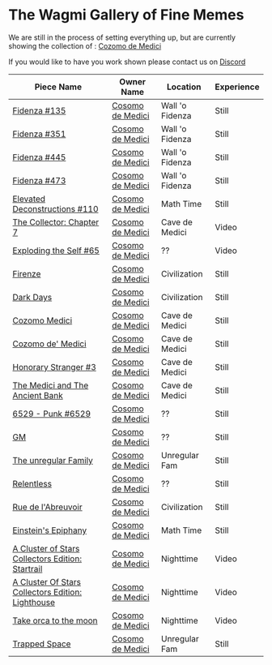 # The Wagmi Gallery of Fine Memes
We are still in the process of setting everything up, but are currently showing the collection of :
[Cozomo de Medici](https://opensea.io/Cozomo_de_Medici)

If you would like to have you work shown please contact us on [Discord](https://discord.gg/sagetowers)

Piece Name | Owner Name | Location | Experience 
------------ | ------------- | ------------ | ------------
[Fidenza #135](https://opensea.io/assets/0xa7d8d9ef8d8ce8992df33d8b8cf4aebabd5bd270/78000135) | [Cosomo de Medici](https://opensea.io/Cozomo_de_Medici) | Wall 'o Fidenza | Still 
[Fidenza #351](https://opensea.io/assets/0xa7d8d9ef8d8ce8992df33d8b8cf4aebabd5bd270/78000351) | [Cosomo de Medici](https://opensea.io/Cozomo_de_Medici) | Wall 'o Fidenza | Still 
[Fidenza #445](https://opensea.io/assets/0xa7d8d9ef8d8ce8992df33d8b8cf4aebabd5bd270/78000445) | [Cosomo de Medici](https://opensea.io/Cozomo_de_Medici) | Wall 'o Fidenza | Still  
[Fidenza #473](https://opensea.io/assets/0xa7d8d9ef8d8ce8992df33d8b8cf4aebabd5bd270/78000473) | [Cosomo de Medici](https://opensea.io/Cozomo_de_Medici) | Wall 'o Fidenza | Still 
[Elevated Deconstructions #110](https://opensea.io/assets/0xa7d8d9ef8d8ce8992df33d8b8cf4aebabd5bd270/7000110)|[Cosomo de Medici](https://opensea.io/Cozomo_de_Medici)|Math Time| Still 
[The Collector: Chapter 7](https://opensea.io/assets/0x495f947276749ce646f68ac8c248420045cb7b5e/47528499564916269558354577460055188011478914920306765323556974397474371272904)|[Cosomo de Medici](https://opensea.io/Cozomo_de_Medici)|Cave de Medici| Video 
[Exploding the Self #65](https://opensea.io/assets/0xd00de8ce9ea7a0e5573cc6bc6f97cb0c293cb16e/66)|[Cosomo de Medici](https://opensea.io/Cozomo_de_Medici)|??| Video
[Firenze](https://opensea.io/assets/0xb932a70a57673d89f4acffbe830e8ed7f75fb9e0/29937)|[Cosomo de Medici](https://opensea.io/Cozomo_de_Medici)|Civilization| Still
[Dark Days](https://opensea.io/assets/0xb932a70a57673d89f4acffbe830e8ed7f75fb9e0/29851)|[Cosomo de Medici](https://opensea.io/Cozomo_de_Medici)| Civilization | Still
[Cozomo Medici](https://opensea.io/assets/0x495f947276749ce646f68ac8c248420045cb7b5e/19116140665325793870163739852733330463692510290533540068013398293939186827265)|[Cosomo de Medici](https://opensea.io/Cozomo_de_Medici)|Cave de Medici| Still
[Cozomo de' Medici](https://opensea.io/assets/0x495f947276749ce646f68ac8c248420045cb7b5e/59231527218159714760813356512627545115014784440572818587310249288685102039041)|[Cosomo de Medici](https://opensea.io/Cozomo_de_Medici)|Cave de Medici| Still
[Honorary Stranger #3](https://opensea.io/assets/0x495f947276749ce646f68ac8c248420045cb7b5e/90144564011191553255551171483351008933440029025118662744023831775295530074113)|[Cosomo de Medici](https://opensea.io/Cozomo_de_Medici)|Cave de Medici| Still
[The Medici and The Ancient Bank](https://opensea.io/assets/0x495f947276749ce646f68ac8c248420045cb7b5e/68677707910953381755863341453709122700680732198534086312516508775459693002753)|[Cosomo de Medici](https://opensea.io/Cozomo_de_Medici)|Cave de Medici| Still
[6529 - Punk #6529](https://opensea.io/assets/0x495f947276749ce646f68ac8c248420045cb7b5e/29733663443119892956863829472308193133506214667996663076445758244953610256387)|[Cosomo de Medici](https://opensea.io/Cozomo_de_Medici)|??| Still
[GM](https://opensea.io/assets/0x495f947276749ce646f68ac8c248420045cb7b5e/58886616341831613954051611764398072675626217938435167984058192761781311504385)|[Cosomo de Medici](https://opensea.io/Cozomo_de_Medici)|??| Still
[The unregular Family](https://opensea.io/assets/0x495f947276749ce646f68ac8c248420045cb7b5e/90318042811269474215522702567859730678363548443141002636734733519894574268441)|[Cosomo de Medici](https://opensea.io/Cozomo_de_Medici)|Unregular Fam| Still
[Relentless](https://opensea.io/assets/0x495f947276749ce646f68ac8c248420045cb7b5e/74572162812041913039233282209222095787613643056047969956987779580807805403139)|[Cosomo de Medici](https://opensea.io/Cozomo_de_Medici)|??| Still
[Rue de l'Abreuvoir](https://opensea.io/assets/0xb932a70a57673d89f4acffbe830e8ed7f75fb9e0/29402)|[Cosomo de Medici](https://opensea.io/Cozomo_de_Medici)|Civilization| Still
[Einstein's Epiphany](https://opensea.io/assets/0x3b3ee1931dc30c1957379fac9aba94d1c48a5405/92606)|[Cosomo de Medici](https://opensea.io/Cozomo_de_Medici)|Math Time| Still
[A Cluster of Stars Collectors Edition: Startrail](https://opensea.io/assets/0x495f947276749ce646f68ac8c248420045cb7b5e/95446300460181141924044048336705952340145477267269856888504817516982975856641)|[Cosomo de Medici](https://opensea.io/Cozomo_de_Medici)|Nighttime| Video
[A Cluster Of Stars Collectors Edition: Lighthouse](https://opensea.io/assets/0x495f947276749ce646f68ac8c248420045cb7b5e/95446300460181141924044048336705952340145477267269856888504817512584929345540)|[Cosomo de Medici](https://opensea.io/Cozomo_de_Medici)|Nighttime| Video
[Take orca to the moon](https://opensea.io/assets/0x3b3ee1931dc30c1957379fac9aba94d1c48a5405/66035)|[Cosomo de Medici](https://opensea.io/Cozomo_de_Medici)|Nighttime| Video
[Trapped Space](https://opensea.io/assets/0x495f947276749ce646f68ac8c248420045cb7b5e/90318042811269474215522702567859730678363548443141002636734733527591155662855)|[Cosomo de Medici](https://opensea.io/Cozomo_de_Medici)|Unregular Fam| Still
